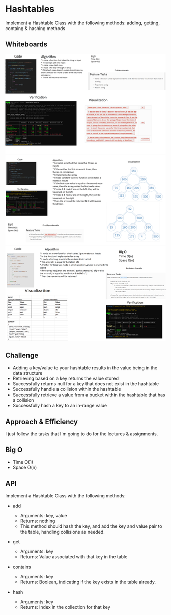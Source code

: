 # Hashtables
Implement a Hashtable Class with the following methods: adding, getting, containg & hashing methods

## Whiteboards
![code31](code31.PNG)
![code32](code32.png)
![code33](code33.png)

## Challenge

* Adding a key/value to your hashtable results in the value being in the data structure
* Retrieving based on a key returns the value stored
* Successfully returns null for a key that does not exist in the hashtable
* Successfully handle a collision within the hashtable
* Successfully retrieve a value from a bucket within the hashtable that has a collision
* Successfully hash a key to an in-range value

## Approach & Efficiency

I just follow the tasks that I'm going to do for the lectures & assignments.

## Big O

* Time O(1)
* Space O(n)

## API

Implement a Hashtable Class with the following methods:

* add
   * Arguments: key, value
   * Returns: nothing
   * This method should hash the key, and add the key and value pair to the table, handling collisions as needed.

* get
   * Arguments: key
   * Returns: Value associated with that key in the table

* contains
   * Arguments: key
   * Returns: Boolean, indicating if the key exists in the table already.

* hash
   * Arguments: key
   * Returns: Index in the collection for that key